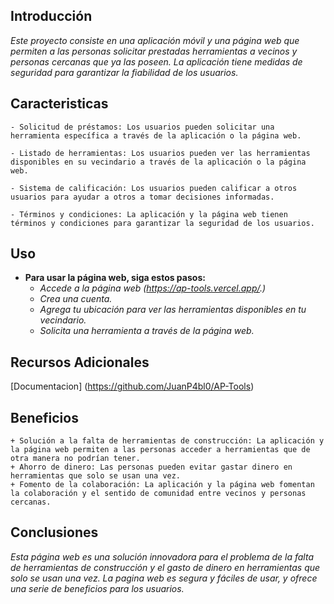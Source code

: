 ## Introducción

*Este proyecto consiste en una aplicación móvil y una página web que permiten a las personas solicitar prestadas herramientas a vecinos y personas cercanas que 
ya las poseen. La aplicación tiene medidas de seguridad para garantizar la fiabilidad de los usuarios.*

## Caracteristicas

    - Solicitud de préstamos: Los usuarios pueden solicitar una herramienta específica a través de la aplicación o la página web.
    
    - Listado de herramientas: Los usuarios pueden ver las herramientas disponibles en su vecindario a través de la aplicación o la página web.
    
    - Sistema de calificación: Los usuarios pueden calificar a otros usuarios para ayudar a otros a tomar decisiones informadas.
    
    - Términos y condiciones: La aplicación y la página web tienen términos y condiciones para garantizar la seguridad de los usuarios.

## Uso


- **Para usar la página web, siga estos pasos:**
    - *Accede a la página web (https://ap-tools.vercel.app/.)*
    - *Crea una cuenta.*
    - *Agrega tu ubicación para ver las herramientas disponibles en tu vecindario.*
    - *Solicita una herramienta a través de la página web.*

## Recursos Adicionales

[Documentacion] (https://github.com/JuanP4bl0/AP-Tools)

## Beneficios

    + Solución a la falta de herramientas de construcción: La aplicación y la página web permiten a las personas acceder a herramientas que de otra manera no podrían tener.
    + Ahorro de dinero: Las personas pueden evitar gastar dinero en herramientas que solo se usan una vez.
    + Fomento de la colaboración: La aplicación y la página web fomentan la colaboración y el sentido de comunidad entre vecinos y personas cercanas.

## Conclusiones

*Esta página web es una solución innovadora para el problema de la falta de herramientas de construcción y el gasto de dinero en herramientas que solo se usan una vez. 
La pagina web es segura y fáciles de usar, y ofrece una serie de beneficios para los usuarios.*
